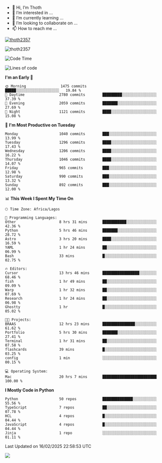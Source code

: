 <!---
thoth2357/thoth2357 is a ✨ special ✨ repository because its `README.md` (this file) appears on your GitHub profile.
You can click the Preview link to take a look at your changes.
--->

- 👋 Hi, I’m Thoth
- 👀 I’m interested in ...
- 🌱 I’m currently learning ...
- 💞️ I’m looking to collaborate on ...
- 📫 How to reach me ...


<p align="left"> <a href="https://github.com/ryo-ma/github-profile-trophy"><img src="https://github-profile-trophy.vercel.app/?username=thoth2357&theme=gruvbox&no-bg=true&no-frame=false&title=MultiLanguage,Commits,Repositories,Stars,Followers,PullRequest,Reviews,Issues" alt="thoth2357" /></a> </p>

<p align="left"> <img src="https://komarev.com/ghpvc/?username=thoth2357&label=Profile%20views&color=0e75b6&style=flat" alt="thoth2357" /> </p>

<!--START_SECTION:waka-->
![Code Time](http://img.shields.io/badge/Code%20Time-3%2C224%20hrs%2041%20mins-blue)

![Lines of code](https://img.shields.io/badge/From%20Hello%20World%20I%27ve%20Written-30.9%20million%20lines%20of%20code-blue)

**I'm an Early 🐤** 

```text
🌞 Morning                1475 commits        █████░░░░░░░░░░░░░░░░░░░░   19.84 % 
🌆 Daytime                2780 commits        █████████░░░░░░░░░░░░░░░░   37.39 % 
🌃 Evening                2059 commits        ███████░░░░░░░░░░░░░░░░░░   27.69 % 
🌙 Night                  1121 commits        ████░░░░░░░░░░░░░░░░░░░░░   15.08 % 
```
📅 **I'm Most Productive on Tuesday** 

```text
Monday                   1040 commits        ███░░░░░░░░░░░░░░░░░░░░░░   13.99 % 
Tuesday                  1296 commits        ████░░░░░░░░░░░░░░░░░░░░░   17.43 % 
Wednesday                1206 commits        ████░░░░░░░░░░░░░░░░░░░░░   16.22 % 
Thursday                 1046 commits        ████░░░░░░░░░░░░░░░░░░░░░   14.07 % 
Friday                   965 commits         ███░░░░░░░░░░░░░░░░░░░░░░   12.98 % 
Saturday                 990 commits         ███░░░░░░░░░░░░░░░░░░░░░░   13.32 % 
Sunday                   892 commits         ███░░░░░░░░░░░░░░░░░░░░░░   12.00 % 
```


📊 **This Week I Spent My Time On** 

```text
🕑︎ Time Zone: Africa/Lagos

💬 Programming Languages: 
Other                    8 hrs 31 mins       ███████████░░░░░░░░░░░░░░   42.36 % 
Python                   5 hrs 46 mins       ███████░░░░░░░░░░░░░░░░░░   28.72 % 
Astro                    3 hrs 20 mins       ████░░░░░░░░░░░░░░░░░░░░░   16.59 % 
YAML                     1 hr 24 mins        ██░░░░░░░░░░░░░░░░░░░░░░░   06.99 % 
Bash                     33 mins             █░░░░░░░░░░░░░░░░░░░░░░░░   02.75 % 

🔥 Editors: 
Cursor                   13 hrs 46 mins      █████████████████░░░░░░░░   68.46 % 
fish                     1 hr 49 mins        ██░░░░░░░░░░░░░░░░░░░░░░░   09.09 % 
Warp                     1 hr 32 mins        ██░░░░░░░░░░░░░░░░░░░░░░░   07.69 % 
Research                 1 hr 24 mins        ██░░░░░░░░░░░░░░░░░░░░░░░   06.98 % 
Ghostty                  1 hr                █░░░░░░░░░░░░░░░░░░░░░░░░   05.02 % 

🐱‍💻 Projects: 
BRAAS                    12 hrs 23 mins      ███████████████░░░░░░░░░░   61.62 % 
Portfolio                5 hrs 30 mins       ███████░░░░░░░░░░░░░░░░░░   27.41 % 
Terminal                 1 hr 31 mins        ██░░░░░░░░░░░░░░░░░░░░░░░   07.58 % 
flashcards               39 mins             █░░░░░░░░░░░░░░░░░░░░░░░░   03.25 % 
config                   1 min               ░░░░░░░░░░░░░░░░░░░░░░░░░   00.15 % 

💻 Operating System: 
Mac                      20 hrs 7 mins       █████████████████████████   100.00 % 
```

**I Mostly Code in Python** 

```text
Python                   50 repos            ██████████████░░░░░░░░░░░   55.56 % 
TypeScript               7 repos             ██░░░░░░░░░░░░░░░░░░░░░░░   07.78 % 
HCL                      4 repos             █░░░░░░░░░░░░░░░░░░░░░░░░   04.44 % 
JavaScript               4 repos             █░░░░░░░░░░░░░░░░░░░░░░░░   04.44 % 
Jinja                    1 repo              ░░░░░░░░░░░░░░░░░░░░░░░░░   01.11 % 
```




 Last Updated on 16/02/2025 22:58:53 UTC
<!--END_SECTION:waka-->
<!--![](http://github-profile-summary-cards.vercel.app/api/cards/profile-details?username=thoth2357&theme=2077)

![](http://github-profile-summary-cards.vercel.app/api/cards/stats?username=thoth2357&theme=2077)![](http://github-profile-summary-cards.vercel.app/api/cards/productive-time?username=thoth2357&theme=2077&utcOffset=8) -->
<img src="https://t.bkit.co/w_6789c39040b80.gif" />
